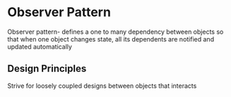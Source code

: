 # Observer Pattern
Observer pattern- defines a one to many dependency between
objects so that when one object changes state, all its dependents
are notified and updated automatically

## Design Principles
Strive for loosely coupled designs between objects that interacts